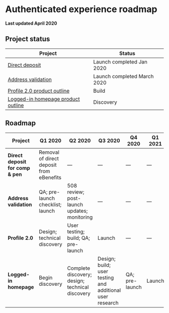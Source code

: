# Authenticated experience roadmap

**Last updated April 2020**

## Project status

|Project|Status|
|----|----|
|[Direct deposit](https://github.com/department-of-veterans-affairs/va.gov-team/blob/master/products/identity-personalization/direct-deposit/README.md) | Launch completed Jan 2020|
|[Address validation](https://github.com/department-of-veterans-affairs/va.gov-team/blob/master/products/identity-personalization/change-address/address-validation/product-outline.md) | Launch completed March 2020|
|[Profile 2.0 product outline](https://github.com/department-of-veterans-affairs/va.gov-team/tree/master/products/identity-personalization/profile/Combine%20Profile%20and%20Account) | Build |
|[Logged-in homepage product outline](https://github.com/department-of-veterans-affairs/va.gov-team/blob/master/products/identity-personalization/logged-in-homepage/2.0-redesign/README.md) | Discovery|

## Roadmap

|Project|Q1 2020|Q2 2020|Q3 2020|Q4 2020|Q1 2021|
|----|----|----|----|----|----|
|**Direct deposit for comp & pen**|Removal of direct deposit from eBenefits| — | — | — | — |
|**Address validation**|QA; pre-launch checklist; launch| 508 review; post-launch updates; monitoring | — | — | — |
|**Profile 2.0**|Design; technical discovery| User testing; build; QA; pre-launch | Launch | — | — |
|**Logged-in homepage**|Begin discovery| Complete discovery; design; technical discovery | Design; build; user testing and additional user research | QA; pre-launch | Launch |
